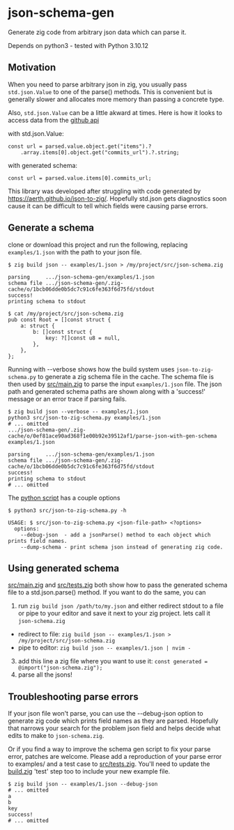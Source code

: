 # json-schema-gen

Generate zig code from arbitrary json data which can parse it.

Depends on python3 - tested with Python 3.10.12

## Motivation

When you need to parse arbitrary json in zig, you usually pass `std.json.Value` to one of the parse() methods.  This is convenient but is generally slower and allocates more memory than passing a concrete type.

Also, `std.json.Value` can be a little akward at times.  Here is how it looks to access data from the [github api](https://api.github.com/search/repositories?q=topic:zig-package&page=1&per_page=100)

with std.json.Value:

```zig
const url = parsed.value.object.get("items").?
    .array.items[0].object.get("commits_url").?.string;
```
with generated schema:
```zig
const url = parsed.value.items[0].commits_url;
```

This library was developed after struggling with code generated by <https://aerth.github.io/json-to-zig/>.  Hopefully std.json gets diagnostics soon cause it can be difficult to tell which fields were causing parse errors.

## Generate a schema

clone or download this project and run the following, replacing `examples/1.json` with the path to your json file.

```console
$ zig build json -- examples/1.json > /my/project/src/json-schema.zig

parsing     .../json-schema-gen/examples/1.json
schema file .../json-schema-gen/.zig-cache/o/1bcb06dde0b5dc7c91c6fe363f6d75fd/stdout
success!
printing schema to stdout

$ cat /my/project/src/json-schema.zig
pub const Root = []const struct {
    a: struct {
        b: []const struct {
            key: ?[]const u8 = null,
        },
    },
};
```

Running with --verbose shows how the build system uses `json-to-zig-schema.py` to generate a zig schema file in the cache.  The schema file is then used by [src/main.zig](src/main.zig) to parse the input `examples/1.json` file.  The json path and generated schema paths are shown along with a 'success!' message or an error trace if parsing fails.

```console
$ zig build json --verbose -- examples/1.json
python3 src/json-to-zig-schema.py examples/1.json
# ... omitted
.../json-schema-gen/.zig-cache/o/0ef81ace90ad368f1e00b92e39512af1/parse-json-with-gen-schema examples/1.json

parsing     .../json-schema-gen/examples/1.json
schema file .../json-schema-gen/.zig-cache/o/1bcb06dde0b5dc7c91c6fe363f6d75fd/stdout
success!
printing schema to stdout
# ... omitted
```

The [python script](src/json-to-zig-schema.py) has a couple options

```console
$ python3 src/json-to-zig-schema.py -h

USAGE: $ src/json-to-zig-schema.py <json-file-path> <?options>
  options:
    --debug-json  - add a jsonParse() method to each object which prints field names.
    --dump-schema - print schema json instead of generating zig code.

```

## Using generated schema

[src/main.zig](src/main.zig) and [src/tests.zig](src/tests.zig) both show how to pass the generated schema file to a std.json.parse() method.  If you want to do the same, you can

1. run `zig build json /path/to/my.json` and either redirect stdout to a file or pipe to your editor and save it next to your zig project.  lets call it `json-schema.zig`
  * redirect to file: `zig build json -- examples/1.json > /my/project/src/json-schema.zig`
  * pipe to editor: `zig build json -- examples/1.json | nvim -`
3. add this line a zig file where you want to use it: `const generated = @import("json-schema.zig");`
5. parse all the jsons!

## Troubleshooting parse errors

If your json file won't parse, you can use the --debug-json option to generate zig code which prints field names as they are parsed.  Hopefully that narrows your search for the problem json field and helps decide what edits to make to `json-schema.zig`.  

Or if you find a way to improve the schema gen script to fix your parse error, patches are welcome.  Please add a reproduction of your parse error to examples/ and a test case to [src/tests.zig](src/tests.zig).  You'll need to update the [build.zig](build.zig) 'test' step too to include your new example file.

```console
$ zig build json -- examples/1.json --debug-json
# ... omitted
a
b
key
success!
# ... omitted
```
